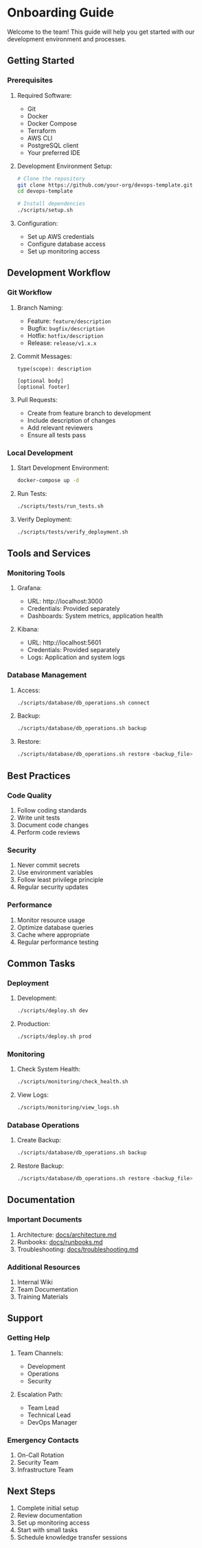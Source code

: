 # Onboarding Guide

Welcome to the team! This guide will help you get started with our development environment and processes.

## Getting Started

### Prerequisites

1. Required Software:

   - Git
   - Docker
   - Docker Compose
   - Terraform
   - AWS CLI
   - PostgreSQL client
   - Your preferred IDE

2. Development Environment Setup:

   ```bash
   # Clone the repository
   git clone https://github.com/your-org/devops-template.git
   cd devops-template

   # Install dependencies
   ./scripts/setup.sh
   ```

3. Configuration:
   - Set up AWS credentials
   - Configure database access
   - Set up monitoring access

## Development Workflow

### Git Workflow

1. Branch Naming:

   - Feature: `feature/description`
   - Bugfix: `bugfix/description`
   - Hotfix: `hotfix/description`
   - Release: `release/v1.x.x`

2. Commit Messages:

   ```
   type(scope): description

   [optional body]
   [optional footer]
   ```

3. Pull Requests:
   - Create from feature branch to development
   - Include description of changes
   - Add relevant reviewers
   - Ensure all tests pass

### Local Development

1. Start Development Environment:

   ```bash
   docker-compose up -d
   ```

2. Run Tests:

   ```bash
   ./scripts/tests/run_tests.sh
   ```

3. Verify Deployment:
   ```bash
   ./scripts/tests/verify_deployment.sh
   ```

## Tools and Services

### Monitoring Tools

1. Grafana:

   - URL: http://localhost:3000
   - Credentials: Provided separately
   - Dashboards: System metrics, application health

2. Kibana:
   - URL: http://localhost:5601
   - Credentials: Provided separately
   - Logs: Application and system logs

### Database Management

1. Access:

   ```bash
   ./scripts/database/db_operations.sh connect
   ```

2. Backup:

   ```bash
   ./scripts/database/db_operations.sh backup
   ```

3. Restore:
   ```bash
   ./scripts/database/db_operations.sh restore <backup_file>
   ```

## Best Practices

### Code Quality

1. Follow coding standards
2. Write unit tests
3. Document code changes
4. Perform code reviews

### Security

1. Never commit secrets
2. Use environment variables
3. Follow least privilege principle
4. Regular security updates

### Performance

1. Monitor resource usage
2. Optimize database queries
3. Cache where appropriate
4. Regular performance testing

## Common Tasks

### Deployment

1. Development:

   ```bash
   ./scripts/deploy.sh dev
   ```

2. Production:
   ```bash
   ./scripts/deploy.sh prod
   ```

### Monitoring

1. Check System Health:

   ```bash
   ./scripts/monitoring/check_health.sh
   ```

2. View Logs:
   ```bash
   ./scripts/monitoring/view_logs.sh
   ```

### Database Operations

1. Create Backup:

   ```bash
   ./scripts/database/db_operations.sh backup
   ```

2. Restore Backup:
   ```bash
   ./scripts/database/db_operations.sh restore <backup_file>
   ```

## Documentation

### Important Documents

1. Architecture: [docs/architecture.md](architecture.md)
2. Runbooks: [docs/runbooks.md](runbooks.md)
3. Troubleshooting: [docs/troubleshooting.md](troubleshooting.md)

### Additional Resources

1. Internal Wiki
2. Team Documentation
3. Training Materials

## Support

### Getting Help

1. Team Channels:

   - Development
   - Operations
   - Security

2. Escalation Path:
   - Team Lead
   - Technical Lead
   - DevOps Manager

### Emergency Contacts

1. On-Call Rotation
2. Security Team
3. Infrastructure Team

## Next Steps

1. Complete initial setup
2. Review documentation
3. Set up monitoring access
4. Start with small tasks
5. Schedule knowledge transfer sessions
